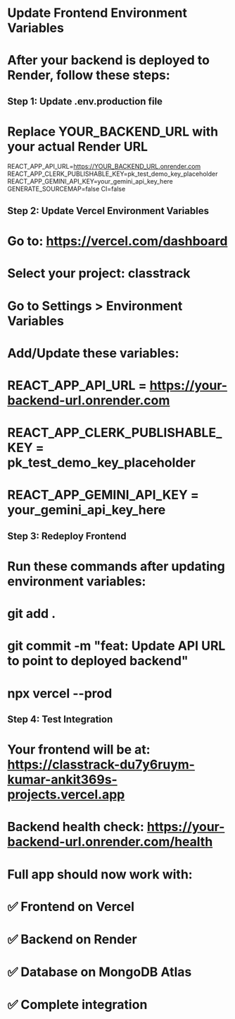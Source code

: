 # Update Frontend Environment Variables

# After your backend is deployed to Render, follow these steps:

## Step 1: Update .env.production file
# Replace YOUR_BACKEND_URL with your actual Render URL

REACT_APP_API_URL=https://YOUR_BACKEND_URL.onrender.com
REACT_APP_CLERK_PUBLISHABLE_KEY=pk_test_demo_key_placeholder
REACT_APP_GEMINI_API_KEY=your_gemini_api_key_here
GENERATE_SOURCEMAP=false
CI=false

## Step 2: Update Vercel Environment Variables
# Go to: https://vercel.com/dashboard
# Select your project: classtrack
# Go to Settings > Environment Variables
# Add/Update these variables:

# REACT_APP_API_URL = https://your-backend-url.onrender.com
# REACT_APP_CLERK_PUBLISHABLE_KEY = pk_test_demo_key_placeholder  
# REACT_APP_GEMINI_API_KEY = your_gemini_api_key_here

## Step 3: Redeploy Frontend
# Run these commands after updating environment variables:

# git add .
# git commit -m "feat: Update API URL to point to deployed backend"
# npx vercel --prod

## Step 4: Test Integration
# Your frontend will be at: https://classtrack-du7y6ruym-kumar-ankit369s-projects.vercel.app
# Backend health check: https://your-backend-url.onrender.com/health

# Full app should now work with:
# ✅ Frontend on Vercel
# ✅ Backend on Render  
# ✅ Database on MongoDB Atlas
# ✅ Complete integration